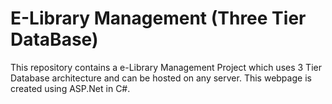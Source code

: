 # E-Library Management (Three Tier DataBase)
This repository contains a e-Library Management Project which uses 3 Tier Database architecture and can be hosted on any server.
This webpage is created using ASP.Net in C#.
